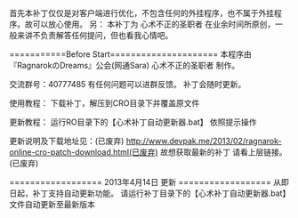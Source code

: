 首先本补丁仅仅是对客户端进行优化，不包含任何的外挂程序，也不属于外挂程序。故可以放心使用。
另： 本补丁为 心术不正的圣职者 在业余时间所原创，一般来讲不负责解答任何提问，但也看我心情吧。

===========Before Start=====================
本程序由『RagnarokのDreams』公会(网通Sara) 心术不正的圣职者 制作。

交流群号：40777485 有任何问题可以进群反馈。 补丁会随时更新。



使用教程：
下载补丁，解压到CRO目录下并覆盖原文件

更新教程：
运行RO目录下的【心术补丁自动更新器.bat】 依照提示操作





更新说明及下载地址见：(已废弃)
http://www.devpak.me/2013/02/ragnarok-online-cro-patch-download.html(已废弃)
故想获取最新的补丁 请看上层链接。(已废弃)


================== 2013年4月14日 更新 ==================
从即日起，补丁支持自动更新功能。 
请运行补丁目录下的【心术补丁自动更新器.bat】文件自动更新至最新版本

